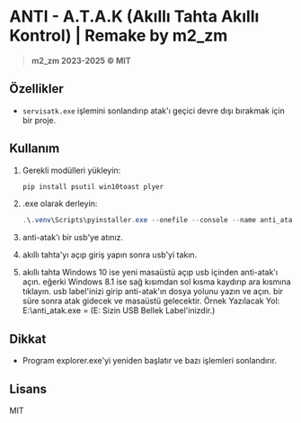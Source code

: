 # ANTI - A.T.A.K (Akıllı Tahta Akıllı Kontrol)  | Remake by m2_zm

> **m2_zm 2023-2025 © MIT**

## Özellikler
- `servisatk.exe` işlemini sonlandırıp atak'ı geçici devre dışı bırakmak için bir proje.

## Kullanım
1. Gerekli modülleri yükleyin:
   ```powershell
   pip install psutil win10toast plyer
   ```
2. .exe olarak derleyin:
   ```powershell
   .\.venv\Scripts\pyinstaller.exe --onefile --console --name anti_atak anti_atak.py --hidden-import psutil --hidden-import win10toast --hidden-import plyer --hidden-import plyer.platforms.win.notification
   ```
3. anti-atak'ı bir usb'ye atınız.

4. akıllı tahta'yı açıp giriş yapın sonra usb'yi takın.

5. akıllı tahta Windows 10 ise yeni masaüstü açıp usb içinden anti-atak'ı açın. eğerki Windows 8.1 ise sağ kısımdan sol kısma kaydırıp ara kısmına tıklayın. usb label'inizi girip anti-atak'ın dosya yolunu yazın ve açın. bir süre sonra atak gidecek ve masaüstü gelecektir. Örnek Yazılacak Yol: E:\anti_atak.exe = (E: Sizin USB Bellek Label'inizdir.)


## Dikkat
- Program explorer.exe'yi yeniden başlatır ve bazı işlemleri sonlandırır. 

## Lisans
MIT

